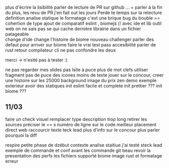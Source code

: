 
plus d'écrire la lisibilité
parler de lecture de PR sur github ... + parler à la fin du plus, les revu de PR j'en fait out les jours
Perde te temps sur la relecture
definition analise statique
le formatage c'est une brique
bug du bouble == cohertion de type
ajout de comparatif eslint , biomejs
 // avec ide et lib
 outil web on ne sais pas se qui cache dernière
 librairie dans un fichier patageable   
 change d'ide 
 change l'histoire de biome
 nouveau challenger
parler des defaut pour arriver sur biome
faire le vrai test
pass accesibilité
parler de rust retour compilateur
cli
ne pas confondre les deux

merci -> n'esité pas à tester :)


ne pas regarder mes slides
pas lsite à puce
plus de mot clefs
utiliser fragment
pas de puce des icones
moins de texte
jouer sur le concour, creer une histoire sur les 25000
background image du prix
zen
demo
exemple exterieur
avoir des statiques
init eslint facile et complete
init prettier ???
init biome ???


## 11/03
faire un check visuel
remplacer type
description trop long
retirer les sources
préciser le == s
numéro de ligne sur le code
meilleur placement
direct web
raccourcir texte
teck lead 
plus d'info sur le concour
plus parler 
pourquoi la diff

respire
petite phase de dzébut contexte
analise staitiue 
j'ai testé
steck lead
exemple de commande et conf
 avant les 
 commande git beau 
 revoir la presentation des perfs
les fichiers supporté biome
image rust et formatage
erreur